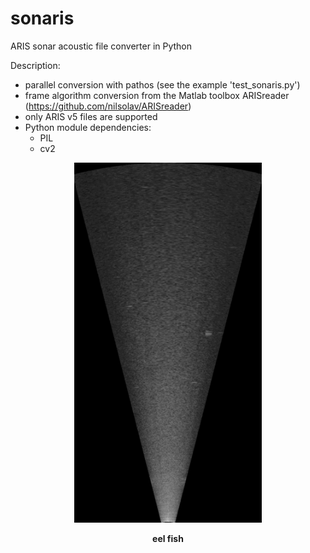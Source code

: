 # sonaris
ARIS sonar acoustic file converter in Python

Description:
* parallel conversion with pathos (see the example 'test_sonaris.py')
* frame algorithm conversion from the Matlab toolbox ARISreader (https://github.com/nilsolav/ARISreader)
* only ARIS v5 files are supported
* Python module dependencies:
  * PIL
  * cv2

<p align="center">
  <img src="./eel.gif" width="300"/>
</p>
<p align="center">
   <b>eel fish</b> 
</p>
